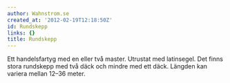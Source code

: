 ```yaml
---
author: Wahnstrom.se
created_at: '2012-02-19T12:18:50Z'
id: Rundskepp
links: {}
title: Rundskepp
---
```


Ett handelsfartyg med en eller två master. Utrustat med latinsegel. Det finns stora rundskepp med
två däck och mindre med ett däck. Längden kan variera mellan 12–36 meter.